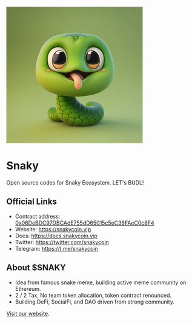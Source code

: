 !['logo'](public/SNAKY.jpeg)
# Snaky

Open source codes for Snaky Ecosystem. LET's BUDL!

## Official Links

- Contract address: [0x06DeBDC97DBCAdE755dD65015c5eC36FAeC0c8F4](https://etherscan.io/token/0x06DeBDC97DBCAdE755dD65015c5eC36FAeC0c8F4)
- Website: https://snakycoin.vip
- Docs: https://docs.snakycoin.vip
- Twitter: https://twitter.com/snakycoin
- Telegram: https://t.me/snakycoin

## About $SNAKY

- Idea from famous snake meme, building active meme community on Ethereum.
- 2 / 2 Tax, No team token allocation, token contract renounced.
- Building DeFi, SocialFi, and DAO driven from strong community.

[Visit our website](https://snakycoin.vip).
